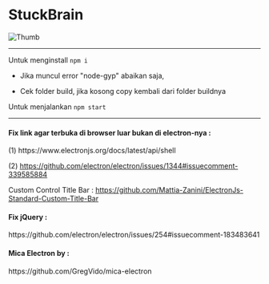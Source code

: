 # StuckBrain

![Thumb](https://github.com/adeivan/stuckbrain/blob/main/mica.png)

---

Untuk menginstall
`npm i`

- Jika muncul error "node-gyp" abaikan saja,

- Cek folder build, jika kosong copy kembali dari folder buildnya

Untuk menjalankan
`npm start`

---

<h4>Fix link agar terbuka di browser luar bukan di electron-nya :</h4> 
(1) https://www.electronjs.org/docs/latest/api/shell

(2) https://github.com/electron/electron/issues/1344#issuecomment-339585884

Custom Control Title Bar :
https://github.com/Mattia-Zanini/ElectronJs-Standard-Custom-Title-Bar

<h4>Fix jQuery :</h4>
https://github.com/electron/electron/issues/254#issuecomment-183483641

<h4>Mica Electron by :</h4>
https://github.com/GregVido/mica-electron

